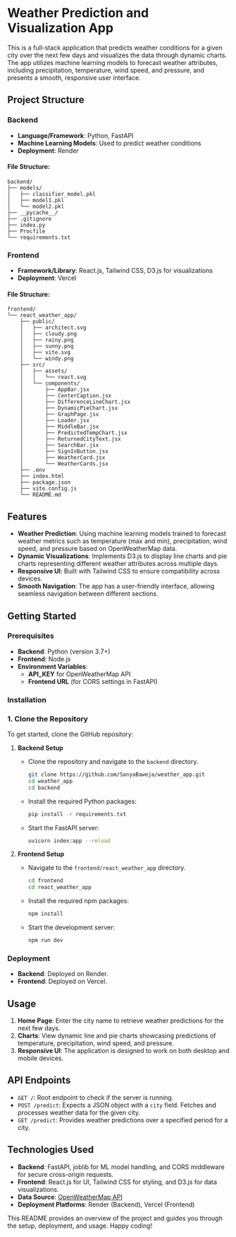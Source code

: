 
# Weather Prediction and Visualization App

This is a full-stack application that predicts weather conditions for a given city over the next few days and visualizes the data through dynamic charts. The app utilizes machine learning models to forecast weather attributes, including precipitation, temperature, wind speed, and pressure, and presents a smooth, responsive user interface.

## Project Structure

### Backend
- **Language/Framework**: Python, FastAPI
- **Machine Learning Models**: Used to predict weather conditions
- **Deployment**: Render

#### File Structure:
```
backend/
├── models/
│   ├── classifier_model.pkl
│   ├── model1.pkl
│   └── model2.pkl
├── __pycache__/
├── .gitignore
├── index.py
├── Procfile
└── requirements.txt
```

### Frontend
- **Framework/Library**: React.js, Tailwind CSS, D3.js for visualizations
- **Deployment**: Vercel

#### File Structure:
```
frontend/
└── react_weather_app/
    ├── public/
    │   ├── architect.svg
    │   ├── cloudy.png
    │   ├── rainy.png
    │   ├── sunny.png
    │   ├── vite.svg
    │   └── windy.png
    ├── src/
    │   ├── assets/
    │   │   └── react.svg
    │   └── components/
    │       ├── AppBar.jsx
    │       ├── CenterCaption.jsx
    │       ├── DifferenceLineChart.jsx
    │       ├── DynamicPieChart.jsx
    │       ├── GraphPage.jsx
    │       ├── Loader.jsx
    │       ├── MiddleBar.jsx
    │       ├── PredictedTempChart.jsx
    │       ├── ReturnedCityText.jsx
    │       ├── SearchBar.jsx
    │       ├── SignInButton.jsx
    │       ├── WeatherCard.jsx
    │       └── WeatherCards.jsx
    ├── .env
    ├── index.html
    ├── package.json
    ├── vite.config.js
    └── README.md
```

## Features

- **Weather Prediction**: Using machine learning models trained to forecast weather metrics such as temperature (max and min), precipitation, wind speed, and pressure based on OpenWeatherMap data.
- **Dynamic Visualizations**: Implements D3.js to display line charts and pie charts representing different weather attributes across multiple days.
- **Responsive UI**: Built with Tailwind CSS to ensure compatibility across devices.
- **Smooth Navigation**: The app has a user-friendly interface, allowing seamless navigation between different sections.


## Getting Started



### Prerequisites

- **Backend**: Python (version 3.7+)
- **Frontend**: Node.js
- **Environment Variables**: 
    - **API_KEY** for OpenWeatherMap API
    - **Frontend URL** (for CORS settings in FastAPI)

### Installation

### 1. Clone the Repository
To get started, clone the GitHub repository:


1. **Backend Setup**
    - Clone the repository and navigate to the `backend` directory.
      ```bash
      git clone https://github.com/SanyaBaweja/weather_app.git
      cd weather_app
      cd backend
      ```
    - Install the required Python packages:
      ```bash
      pip install -r requirements.txt
      ```
    - Start the FastAPI server:
      ```bash
      uvicorn index:app --reload
      ```

2. **Frontend Setup**
    - Navigate to the `frontend/react_weather_app` directory.
      ```bash
      cd frontend
      cd react_weather_app
      ```
    - Install the required npm packages:
      ```bash
      npm install
      ```
    - Start the development server:
      ```bash
      npm run dev
      ```

### Deployment

- **Backend**: Deployed on Render.
- **Frontend**: Deployed on Vercel.

## Usage

1. **Home Page**: Enter the city name to retrieve weather predictions for the next few days.
2. **Charts**: View dynamic line and pie charts showcasing predictions of temperature, precipitation, wind speed, and pressure.
3. **Responsive UI**: The application is designed to work on both desktop and mobile devices.

## API Endpoints

- `GET /`: Root endpoint to check if the server is running.
- `POST /predict`: Expects a JSON object with a `city` field. Fetches and processes weather data for the given city.
- `GET /predict`: Provides weather predictions over a specified period for a city.

## Technologies Used

- **Backend**: FastAPI, joblib for ML model handling, and CORS middleware for secure cross-origin requests.
- **Frontend**: React.js for UI, Tailwind CSS for styling, and D3.js for data visualizations.
- **Data Source**: [OpenWeatherMap API](https://openweathermap.org/api)
- **Deployment Platforms**: Render (Backend), Vercel (Frontend)


This README provides an overview of the project and guides you through the setup, deployment, and usage. Happy coding!
